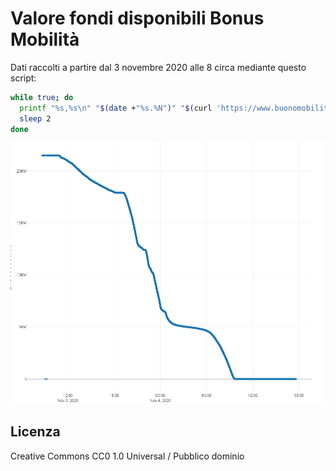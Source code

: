 # Valore fondi disponibili Bonus Mobilità

Dati raccolti a partire dal 3 novembre 2020 alle 8 circa mediante questo script:

```bash
while true; do
  printf "%s,%s\n" "$(date +"%s.%N")" "$(curl 'https://www.buonomobilita.it/amount-retriever/api/amount?nocache=$RANDOM')" | tee -a bonus_mobilità.csv
  sleep 2
done
```

![Grafico](graph.png)

## Licenza

Creative Commons CC0 1.0 Universal / Pubblico dominio

